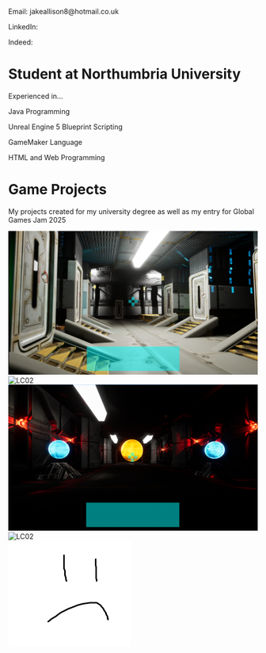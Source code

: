 <html>
<head>
<title>Jake Allison Portfolio</title>
<link rel="stylesheet" href="portfolioStyling.css">
</head>
<body>
<p>Email: jakeallison8@hotmail.co.uk</p>
<p>LinkedIn:</p>
<p>Indeed:</p>
  
<h1>Student at Northumbria University</h1>

<p>Experienced in...</p>
<p>Java Programming</p>
<p>Unreal Engine 5 Blueprint Scripting </p>
<p>GameMaker Language</p>
<p>HTML and Web Programming</p>

<h1>Game Projects</h1>
<p>My projects created for my university degree as well as my entry for Global Games Jam 2025</p>

<div class="scroll-container">
  <img src="LC1.PNG" alt="LC02">
  <img src="LC2.PNG" alt="LC02">
  <img src="LC3.PNG" alt="LC02">
  <img src="LC4.PNG" alt="LC02">
</div>

<img src="notHappy.PNG" alt="notDisplaying">
</body>
</html>

